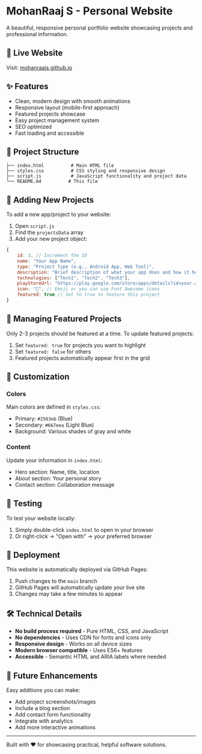 # MohanRaaj S - Personal Website

A beautiful, responsive personal portfolio website showcasing projects and professional information.

## 🚀 Live Website
Visit: [mohanraajs.github.io](https://mohanraajs.github.io)

## ✨ Features
- Clean, modern design with smooth animations
- Responsive layout (mobile-first approach)
- Featured projects showcase
- Easy project management system
- SEO optimized
- Fast loading and accessible

## 📁 Project Structure
```
├── index.html          # Main HTML file
├── styles.css          # CSS styling and responsive design
├── script.js           # JavaScript functionality and project data
└── README.md          # This file
```

## 🔧 Adding New Projects

To add a new app/project to your website:

1. Open `script.js`
2. Find the `projectsData` array
3. Add your new project object:

```javascript
{
    id: 3, // Increment the ID
    name: "Your App Name",
    type: "Project Type (e.g., Android App, Web Tool)",
    description: "Brief description of what your app does and how it helps people.",
    technologies: ["Tech1", "Tech2", "Tech3"],
    playStoreUrl: "https://play.google.com/store/apps/details?id=your.app.id",
    icon: "📱", // Emoji or you can use Font Awesome icons
    featured: true // Set to true to feature this project
}
```

## 🎯 Managing Featured Projects

Only 2-3 projects should be featured at a time. To update featured projects:

1. Set `featured: true` for projects you want to highlight
2. Set `featured: false` for others
3. Featured projects automatically appear first in the grid

## 🎨 Customization

### Colors
Main colors are defined in `styles.css`:
- Primary: `#2563eb` (Blue)
- Secondary: `#667eea` (Light Blue)
- Background: Various shades of gray and white

### Content
Update your information in `index.html`:
- Hero section: Name, title, location
- About section: Your personal story
- Contact section: Collaboration message

## 📱 Testing

To test your website locally:
1. Simply double-click `index.html` to open in your browser
2. Or right-click → "Open with" → your preferred browser

## 🚀 Deployment

This website is automatically deployed via GitHub Pages:
1. Push changes to the `main` branch
2. GitHub Pages will automatically update your live site
3. Changes may take a few minutes to appear

## 🛠️ Technical Details

- **No build process required** - Pure HTML, CSS, and JavaScript
- **No dependencies** - Uses CDN for fonts and icons only
- **Responsive design** - Works on all device sizes
- **Modern browser compatible** - Uses ES6+ features
- **Accessible** - Semantic HTML and ARIA labels where needed

## 📝 Future Enhancements

Easy additions you can make:
- Add project screenshots/images
- Include a blog section
- Add contact form functionality
- Integrate with analytics
- Add more interactive animations

---

Built with ❤️ for showcasing practical, helpful software solutions.